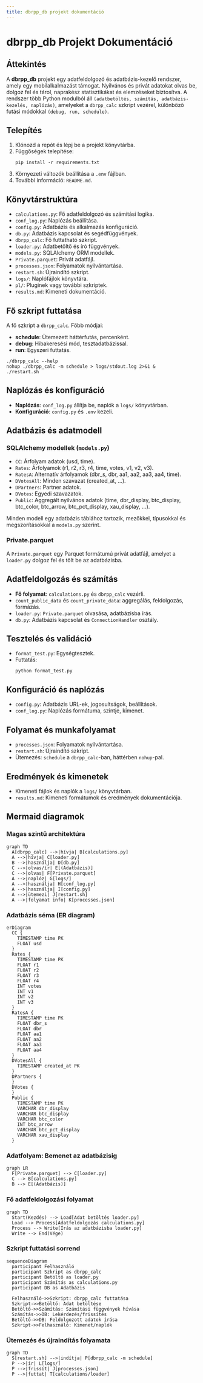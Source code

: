 ```yaml
---
title: dbrpp_db projekt dokumentáció
---
```


# dbrpp_db Projekt Dokumentáció

## Áttekintés

A **dbrpp_db** projekt egy adatfeldolgozó és adatbázis-kezelő rendszer, amely egy mobilalkalmazást támogat. Nyilvános és privát adatokat olvas be, dolgoz fel és tárol, naprakész statisztikákat és elemzéseket biztosítva. A rendszer több Python modulból áll `(adatbetöltés, számítás, adatbázis-kezelés, naplózás)`, amelyeket a `dbrpp_calc` szkript vezérel, különböző futási módokkal `(debug, run, schedule)`.

## Telepítés

1. Klónozd a repót és lépj be a projekt könyvtárba.
2. Függőségek telepítése:
   ```
   pip install -r requirements.txt
   ```
3. Környezeti változók beállítása a `.env` fájlban.
4. További információ: `README.md`.

## Könyvtárstruktúra

- `calculations.py`: Fő adatfeldolgozó és számítási logika.
- `conf_log.py`: Naplózás beállítása.
- `config.py`: Adatbázis és alkalmazás konfiguráció.
- `db.py`: Adatbázis kapcsolat és segédfüggvények.
- `dbrpp_calc`: Fő futtatható szkript.
- `loader.py`: Adatbetöltő és író függvények.
- `models.py`: SQLAlchemy ORM modellek.
- `Private.parquet`: Privát adatfájl.
- `processes.json`: Folyamatok nyilvántartása.
- `restart.sh`: Újraindító szkript.
- `logs/`: Naplófájlok könyvtára.
- `pl/`: Pluginek vagy további szkriptek.
- `results.md`: Kimeneti dokumentáció.

## Fő szkript futtatása

A fő szkript a `dbrpp_calc`. Főbb módjai:
- **schedule**: Ütemezett háttérfutás, percenként.
- **debug**: Hibakeresési mód, tesztadatbázissal.
- **run**: Egyszeri futtatás.

```
./dbrpp_calc --help
nohup ./dbrpp_calc -m schedule > logs/stdout.log 2>&1 &
./restart.sh
```

## Naplózás és konfiguráció

- **Naplózás**: `conf_log.py` állítja be, naplók a `logs/` könyvtárban.
- **Konfiguráció**: `config.py` és `.env` kezeli.

## Adatbázis és adatmodell

### SQLAlchemy modellek (`models.py`)

- `CC`: Árfolyam adatok (usd, time).
- `Rates`: Árfolyamok (r1, r2, r3, r4, time, votes, v1, v2, v3).
- `RatesA`: Alternatív árfolyamok (dbr_s, dbr, aa1, aa2, aa3, aa4, time).
- `DVotesAll`: Minden szavazat (created_at, ...).
- `DPartners`: Partner adatok.
- `DVotes`: Egyedi szavazatok.
- `Public`: Aggregált nyilvános adatok (time, dbr_display, btc_display, btc_color, btc_arrow, btc_pct_display, xau_display, ...).

Minden modell egy adatbázis táblához tartozik, mezőkkel, típusokkal és megszorításokkal a `models.py` szerint.

### Private.parquet

A `Private.parquet` egy Parquet formátumú privát adatfájl, amelyet a `loader.py` dolgoz fel és tölt be az adatbázisba.

## Adatfeldolgozás és számítás

- **Fő folyamat**: `calculations.py` és `dbrpp_calc` vezérli.
- `count_public_data` és `count_private_data`: aggregálás, feldolgozás, formázás.
- `loader.py`: `Private.parquet` olvasása, adatbázisba írás.
- `db.py`: Adatbázis kapcsolat és `ConnectionHandler` osztály.

## Tesztelés és validáció

- `format_test.py`: Egységtesztek.
- Futtatás:
  ```
  python format_test.py
  ```

## Konfiguráció és naplózás

- `config.py`: Adatbázis URL-ek, jogosultságok, beállítások.
- `conf_log.py`: Naplózás formátuma, szintje, kimenet.

## Folyamat és munkafolyamat

- `processes.json`: Folyamatok nyilvántartása.
- `restart.sh`: Újraindító szkript.
- Ütemezés: `schedule` a `dbrpp_calc`-ban, háttérben `nohup`-pal.

## Eredmények és kimenetek

- Kimeneti fájlok és naplók a `logs/` könyvtárban.
- `results.md`: Kimeneti formátumok és eredmények dokumentációja.

## Mermaid diagramok

### Magas szintű architektúra

```mermaid
graph TD
  A[dbrpp_calc] -->|hívja| B[calculations.py]
  A -->|hívja| C[loader.py]
  B -->|használja| D[db.py]
  C -->|olvas/ír| E[(Adatbázis)]
  C -->|olvas| F[Private.parquet]
  A -->|naplóz| G[logs/]
  A -->|használja| H[conf_log.py]
  A -->|használja| I[config.py]
  A -->|ütemezi| J[restart.sh]
  A -->|folyamat info| K[processes.json]
```

### Adatbázis séma (ER diagram)

```mermaid
erDiagram
  CC {
    TIMESTAMP time PK
    FLOAT usd
  }
  Rates {
    TIMESTAMP time PK
    FLOAT r1
    FLOAT r2
    FLOAT r3
    FLOAT r4
    INT votes
    INT v1
    INT v2
    INT v3
  }
  RatesA {
    TIMESTAMP time PK
    FLOAT dbr_s
    FLOAT dbr
    FLOAT aa1
    FLOAT aa2
    FLOAT aa3
    FLOAT aa4
  }
  DVotesAll {
    TIMESTAMP created_at PK
  }
  DPartners {
  }
  DVotes {
  }
  Public {
    TIMESTAMP time PK
    VARCHAR dbr_display
    VARCHAR btc_display
    VARCHAR btc_color
    INT btc_arrow
    VARCHAR btc_pct_display
    VARCHAR xau_display
  }
```

### Adatfolyam: Bemenet az adatbázisig

```mermaid
graph LR
  F[Private.parquet] --> C[loader.py]
  C --> B[calculations.py]
  B --> E[(Adatbázis)]
```

### Fő adatfeldolgozási folyamat

```mermaid
graph TD
  Start(Kezdés) --> Load[Adat betöltés loader.py]
  Load --> Process[Adatfeldolgozás calculations.py]
  Process --> Write[Írás az adatbázisba loader.py]
  Write --> End(Vége)
```

### Szkript futtatási sorrend

```mermaid
sequenceDiagram
  participant Felhasználó
  participant Szkript as dbrpp_calc
  participant Betöltő as loader.py
  participant Számítás as calculations.py
  participant DB as Adatbázis

  Felhasználó->>Szkript: dbrpp_calc futtatása
  Szkript->>Betöltő: Adat betöltése
  Betöltő->>Számítás: Számítási függvények hívása
  Számítás->>DB: Lekérdezés/frissítés
  Betöltő->>DB: Feldolgozott adatok írása
  Szkript->>Felhasználó: Kimenet/naplók
```

### Ütemezés és újraindítás folyamata

```mermaid
graph TD
  S[restart.sh] -->|indítja| P[dbrpp_calc -m schedule]
  P -->|ír| L[logs/]
  P -->|frissít| J[processes.json]
  P -->|futtat| T[calculations/loader]
```